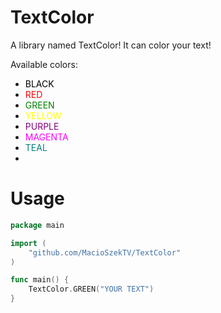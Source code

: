# TextColor
A library named TextColor! It can color your text!

Available colors: </br>
- <font color="black">BLACK</font>
- <font color="red">RED</font>
- <font color="green">GREEN</font>
- <font color="yellow">YELLOW</font>
- <font color="purple">PURPLE</font>
- <font color="magenta">MAGENTA</font>
- <font color="teal">TEAL</font>
- <font color="white">WHITE</font>

# Usage

```go
package main

import (
	"github.com/MacioSzekTV/TextColor"
)

func main() {
	TextColor.GREEN("YOUR TEXT")
}
```
